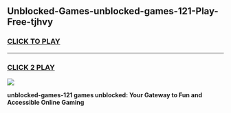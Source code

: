 
## Unblocked-Games-unblocked-games-121-Play-Free-tjhvy
<h3>
<a href="https://premium76.site?title=unblocked-games-121&ref=18A">CLICK TO PLAY</a></h3>
<hr>

<h3>
<a href="https://premium76.site?title=unblocked-games-121&ref=18A">CLICK 2 PLAY</a>
  
</h3>

<a href="https://premium76.site?title=unblocked-games-121&ref=18A"><img src="https://clearcache.store/games.png"></a>


**unblocked-games-121 games unblocked: Your Gateway to Fun and Accessible Online Gaming**
